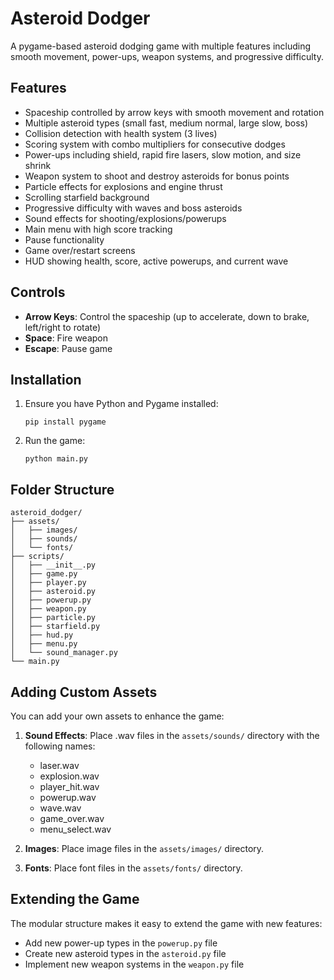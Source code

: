 # Asteroid Dodger

A pygame-based asteroid dodging game with multiple features including smooth movement, power-ups, weapon systems, and progressive difficulty.

## Features

- Spaceship controlled by arrow keys with smooth movement and rotation
- Multiple asteroid types (small fast, medium normal, large slow, boss)
- Collision detection with health system (3 lives)
- Scoring system with combo multipliers for consecutive dodges
- Power-ups including shield, rapid fire lasers, slow motion, and size shrink
- Weapon system to shoot and destroy asteroids for bonus points
- Particle effects for explosions and engine thrust
- Scrolling starfield background
- Progressive difficulty with waves and boss asteroids
- Sound effects for shooting/explosions/powerups
- Main menu with high score tracking
- Pause functionality
- Game over/restart screens
- HUD showing health, score, active powerups, and current wave

## Controls

- **Arrow Keys**: Control the spaceship (up to accelerate, down to brake, left/right to rotate)
- **Space**: Fire weapon
- **Escape**: Pause game

## Installation

1. Ensure you have Python and Pygame installed:
   ```
   pip install pygame
   ```

2. Run the game:
   ```
   python main.py
   ```

## Folder Structure

```
asteroid_dodger/
├── assets/
│   ├── images/
│   ├── sounds/
│   └── fonts/
├── scripts/
│   ├── __init__.py
│   ├── game.py
│   ├── player.py
│   ├── asteroid.py
│   ├── powerup.py
│   ├── weapon.py
│   ├── particle.py
│   ├── starfield.py
│   ├── hud.py
│   ├── menu.py
│   └── sound_manager.py
└── main.py
```

## Adding Custom Assets

You can add your own assets to enhance the game:

1. **Sound Effects**: Place .wav files in the `assets/sounds/` directory with the following names:
   - laser.wav
   - explosion.wav
   - player_hit.wav
   - powerup.wav
   - wave.wav
   - game_over.wav
   - menu_select.wav

2. **Images**: Place image files in the `assets/images/` directory.

3. **Fonts**: Place font files in the `assets/fonts/` directory.

## Extending the Game

The modular structure makes it easy to extend the game with new features:

- Add new power-up types in the `powerup.py` file
- Create new asteroid types in the `asteroid.py` file
- Implement new weapon systems in the `weapon.py` file

